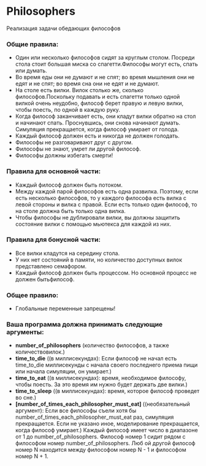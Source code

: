 # Philosophers

Реализация задачи обедающих философов

### Общие правила:
- Один или несколько философов сидят за круглым столом. Посреди стола стоит большая миска со спагетти.Философы могут есть, спать или думать.
- Во время еды они не думают и не спят; во время мышления они не едят и не спят; во время сна они не едят и не думают.
- На столе есть вилки. Вилок столько же, сколько философов.Поскольку подавать и есть спагетти только одной вилкой очень неудобно, философ берет правую и левую вилки, чтобы поесть, по одной в каждую руку.
- Когда философ заканчивает есть, они кладут вилки обратно на стол и начинают спать. Проснувшись, они снова начинают думать. Симуляция прекращается, когда философ умирает от голода.
- Каждый философ должен есть и никогда не должен голодать.
- Философы не разговаривают друг с другом.
- Философы не знают, умрет ли другой философ.
- Философы должны избегать смерти!
### Правила для основной части:
- Каждый философ должен быть потоком.
- Между каждой парой философов есть одна развилка. Поэтому, если есть несколько философов, то у каждого философа есть вилка с левой стороны и вилка с правой. Если есть только один философ, то на столе должна быть только одна вилка.
- Чтобы философы не дублировали вилки, вы должны защитить состояние вилки с помощью мьютекса для каждой из них.
### Правила для бонусной части:
- Все вилки кладутся на середину стола.
- У них нет состояний в памяти, но количество доступных вилок представлено семафором.
- Каждый философ должен быть процессом. Но основной процесс не должен бытьфилософ.
### Общее правило:
- Глобальные переменные запрещены!
### Ваша программа должна принимать следующие аргументы:
- **number_of_philosophers** (количество философов, а также количествовилок.)
- **time_to_die** ((в миллисекундах): Если философ не начал есть time_to_die миллисекунды с начала своего последнего приема пищи или начала симуляции, он умирает.)
- **time_to_eat** ((в миллисекундах): время, необходимое философу, чтобы поесть. За это время им нужно будет держать две вилки.)
- **time_to_sleep** ((в миллисекундах): время, которое философ проведет во сне.)
- **[number_of_times_each_philosopher_must_eat]** ((необязательный аргумент): Если все философы съели хотя бы number_of_times_each_philosopher_must_eat раз, симуляция прекращается. Если не указано иное, моделирование прекращается, когда философ умирает.)
Каждый философ имеет число в диапазоне от 1 до number_of_philosophers.
Философ номер 1 сидит рядом с философом номер number_of_philosophers. Люб ой другой философ номер N находится между философом номер N - 1 и философом номер N + 1.
